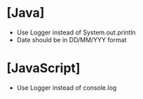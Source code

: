 # [Java]
- Use Logger instead of System.out.println
- Date should be in DD/MM/YYY format

# [JavaScript]
- Use Logger instead of console.log